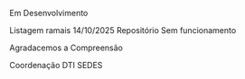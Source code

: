 Em Desenvolvimento

Listagem ramais 14/10/2025 Repositório
Sem funcionamento

Agradacemos a Compreensão 

Coordenação DTI SEDES

